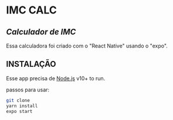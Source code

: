 # IMC CALC 
## _Calculador de IMC_



Essa calculadora foi criado com o "React Native" usando o "expo".



## INSTALAÇÃO

Esse app precisa de [Node.js](https://nodejs.org/) v10+ to run.

passos para usar:

```sh
git clone 
yarn install
expo start
```


